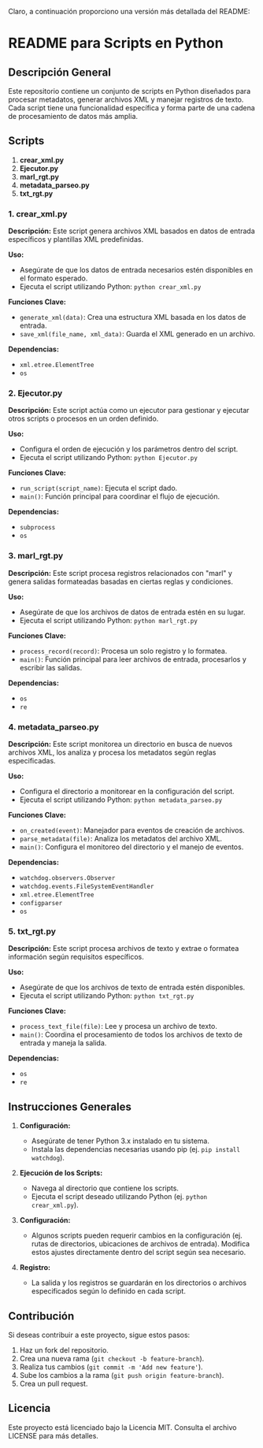 Claro, a continuación proporciono una versión más detallada del README:

# README para Scripts en Python

## Descripción General

Este repositorio contiene un conjunto de scripts en Python diseñados para procesar metadatos, generar archivos XML y manejar registros de texto. Cada script tiene una funcionalidad específica y forma parte de una cadena de procesamiento de datos más amplia.

## Scripts

1. **crear_xml.py**
2. **Ejecutor.py**
3. **marl_rgt.py**
4. **metadata_parseo.py**
5. **txt_rgt.py**

### 1. crear_xml.py

**Descripción:**
Este script genera archivos XML basados en datos de entrada específicos y plantillas XML predefinidas.

**Uso:**
- Asegúrate de que los datos de entrada necesarios estén disponibles en el formato esperado.
- Ejecuta el script utilizando Python: `python crear_xml.py`

**Funciones Clave:**
- `generate_xml(data)`: Crea una estructura XML basada en los datos de entrada.
- `save_xml(file_name, xml_data)`: Guarda el XML generado en un archivo.

**Dependencias:**
- `xml.etree.ElementTree`
- `os`


### 2. Ejecutor.py

**Descripción:**
Este script actúa como un ejecutor para gestionar y ejecutar otros scripts o procesos en un orden definido.

**Uso:**
- Configura el orden de ejecución y los parámetros dentro del script.
- Ejecuta el script utilizando Python: `python Ejecutor.py`

**Funciones Clave:**
- `run_script(script_name)`: Ejecuta el script dado.
- `main()`: Función principal para coordinar el flujo de ejecución.

**Dependencias:**
- `subprocess`
- `os`


### 3. marl_rgt.py

**Descripción:**
Este script procesa registros relacionados con "marl" y genera salidas formateadas basadas en ciertas reglas y condiciones.

**Uso:**
- Asegúrate de que los archivos de datos de entrada estén en su lugar.
- Ejecuta el script utilizando Python: `python marl_rgt.py`

**Funciones Clave:**
- `process_record(record)`: Procesa un solo registro y lo formatea.
- `main()`: Función principal para leer archivos de entrada, procesarlos y escribir las salidas.

**Dependencias:**
- `os`
- `re`


### 4. metadata_parseo.py

**Descripción:**
Este script monitorea un directorio en busca de nuevos archivos XML, los analiza y procesa los metadatos según reglas especificadas.

**Uso:**
- Configura el directorio a monitorear en la configuración del script.
- Ejecuta el script utilizando Python: `python metadata_parseo.py`

**Funciones Clave:**
- `on_created(event)`: Manejador para eventos de creación de archivos.
- `parse_metadata(file)`: Analiza los metadatos del archivo XML.
- `main()`: Configura el monitoreo del directorio y el manejo de eventos.

**Dependencias:**
- `watchdog.observers.Observer`
- `watchdog.events.FileSystemEventHandler`
- `xml.etree.ElementTree`
- `configparser`
- `os`

### 5. txt_rgt.py

**Descripción:**
Este script procesa archivos de texto y extrae o formatea información según requisitos específicos.

**Uso:**
- Asegúrate de que los archivos de texto de entrada estén disponibles.
- Ejecuta el script utilizando Python: `python txt_rgt.py`

**Funciones Clave:**
- `process_text_file(file)`: Lee y procesa un archivo de texto.
- `main()`: Coordina el procesamiento de todos los archivos de texto de entrada y maneja la salida.

**Dependencias:**
- `os`
- `re`

## Instrucciones Generales

1. **Configuración:**
   - Asegúrate de tener Python 3.x instalado en tu sistema.
   - Instala las dependencias necesarias usando pip (ej. `pip install watchdog`).

2. **Ejecución de los Scripts:**
   - Navega al directorio que contiene los scripts.
   - Ejecuta el script deseado utilizando Python (ej. `python crear_xml.py`).

3. **Configuración:**
   - Algunos scripts pueden requerir cambios en la configuración (ej. rutas de directorios, ubicaciones de archivos de entrada). Modifica estos ajustes directamente dentro del script según sea necesario.

4. **Registro:**
   - La salida y los registros se guardarán en los directorios o archivos especificados según lo definido en cada script.

## Contribución

Si deseas contribuir a este proyecto, sigue estos pasos:
1. Haz un fork del repositorio.
2. Crea una nueva rama (`git checkout -b feature-branch`).
3. Realiza tus cambios (`git commit -m 'Add new feature'`).
4. Sube los cambios a la rama (`git push origin feature-branch`).
5. Crea un pull request.

## Licencia

Este proyecto está licenciado bajo la Licencia MIT. Consulta el archivo LICENSE para más detalles.